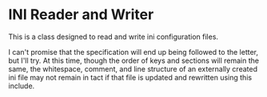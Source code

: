 # INI Reader and Writer
This is a class designed to read and write ini configuration files.

I can't promise that the specification will end up being followed to the letter, but I'll try. At this time, though the order of keys and sections will remain the same, the whitespace, comment, and line structure of an externally created ini file may not remain in tact if that file is updated and rewritten using this include.
